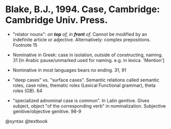 # Blake, B.J., 1994. Case, Cambridge: Cambridge Univ. Press.

- "relator nouns": *on **top** of, in **front** of.* Cannot be modified by an indefinite article or adjective. Alternatively: complex prepositions. Footnote 15

- Nominative in Greek: case in isolation, outside of constructing, naming. 31 [In Arabic pause/unmarked used for naming. e.g. in lexica. 'Mention'] 

- Nominative in most languages bears no ending. 31, 91

- "deep cases" vs. "surface cases". Semantic relations called semantic roles, case roles, thematic roles (Lexical Functional grammar), theta roles (GB). 64

- "specialized adnominal case is common". In Latin genitive. Gives subject, object "of the corresponding verb" in nominalization. Subjective genitive/objective genitive. 98-9

@syntax
@textbook
